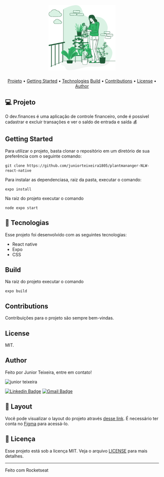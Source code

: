 <h1 align="center">
  <img alt="dev.finances" title="dev.finances" src="src/assets/watering.png" width="220px" />
</h1>

<p align="center">
 <a href="#Projeto">Projeto</a> •
 <a href="#GettingStarted">Getting Started</a> • 
 <a href="#Technologies">Technologies</a>
 <a href="#Build">Build</a> •
 <a href="#Contributions">Contributions</a> •
 <a href="#License">License</a> • 
 <a href="#Author">Author</a>
</p>

## 💻 Projeto

O dev.finances é uma aplicação de controle financeiro, onde é possível cadastrar e excluir transações e ver o saldo de entrada e saída 💰

## Getting Started
Para utilizar o projeto, basta clonar o repositório em um diretório de sua preferência com o seguinte comando:
```
git clone https://github.com/juniorteixeira1805/plantmananger-NLW-react-native
```
Para instalar as dependenciasa, raiz da pasta, executar o comando:
```
expo install
```
Na raiz do projeto executar o comando
```
node expo start
```

## 🚀 Tecnologias

Esse projeto foi desenvolvido com as seguintes tecnologias:
- React native
- Expo
- CSS

## Build
Na raiz do projeto executar o comando
```
expo build
```

## Contributions
Contribuições para o projeto são sempre bem-vindas.

## License
MIT.

## Author
Feito por Junior Teixeira, entre em contato!

<img src="https://avatars.githubusercontent.com/u/49037876?s=96&v=4" alt="junior teixeira"></img>

[![Linkedin Badge](https://img.shields.io/badge/-Gilvan%20Carlos-3355cc?style=flat-square&logo=Linkedin&logoColor=white&link=https://www.linkedin.com/in/gilvan-carlos/)](https://www.linkedin.com/in/gilvan-carlos/) 
[![Gmail Badge](https://img.shields.io/badge/-juniorteixeira1805@gmail.com-3355cc?style=flat-square&logo=Gmail&logoColor=white&link=mailto:juniorteixeira1805@gmail.com)](mailto:juniorteixeira1805@gmail.com)





## 🔖 Layout

Você pode visualizar o layout do projeto através [desse link](https://www.figma.com/file/7Vu9DzUaCZIV4nibzkjgB4/dev.finance%24-Maratona-Discover). É necessário ter conta no [Figma](https://figma.com) para acessá-lo.

## :memo: Licença

Esse projeto está sob a licença MIT. Veja o arquivo [LICENSE](LICENSE) para mais detalhes.

---

Feito com Rocketseat


